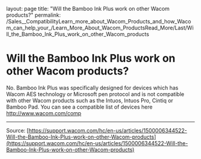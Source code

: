 layout: page
title: "Will the Bamboo Ink Plus work on other Wacom products?"
permalink: /Sales__CompatibilityLearn_more_about_Wacom_Products_and_how_Wacom_can_help_your_/Learn_More_About_Wacom_ProductsRead_More/Last/Will_the_Bamboo_Ink_Plus_work_on_other_Wacom_products

# Will the Bamboo Ink Plus work on other Wacom products?

No. Bamboo Ink Plus was specifically designed for devices which has Wacom AES technology or Microsoft pen protocol and is not compatible with other Wacom products such as the Intuos, Intuos Pro, Cintiq or Bamboo Pad. You can see a compatible list of devices here http://www.wacom.com/comp

---
Source: [https://support.wacom.com/hc/en-us/articles/1500006344522-Will-the-Bamboo-Ink-Plus-work-on-other-Wacom-products](https://support.wacom.com/hc/en-us/articles/1500006344522-Will-the-Bamboo-Ink-Plus-work-on-other-Wacom-products)
